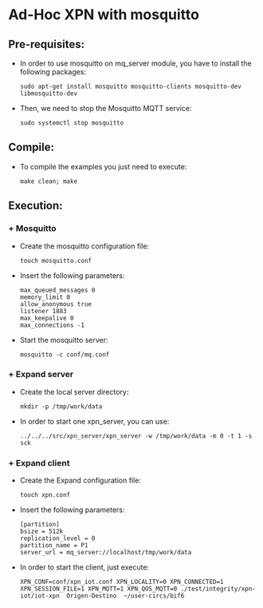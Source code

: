 
# Ad-Hoc XPN with mosquitto


## Pre-requisites:
* In order to use mosquitto on mq_server module, you have to install the following packages:
  ```
  sudo apt-get install mosquitto mosquitto-clients mosquitto-dev libmosquitto-dev
  ```

* Then, we need to stop the Mosquitto MQTT service:
  ```
  sudo systemctl stop mosquitto
  ```


## Compile:

* To compile the examples you just need to execute:
  ```
  make clean; make
  ```


## Execution:

### + Mosquitto
* Create the mosquitto configuration file:
  ```
  touch mosquitto.conf
  ```

* Insert the following parameters:
  ```
  max_queued_messages 0
  memory_limit 0
  allow_anonymous true
  listener 1883
  max_keepalive 0
  max_connections -1
  ```

* Start the mosquitto server:
  ```
  mosquitto -c conf/mq.conf
  ```

### + Expand server
* Create the local server directory:
  ```
  mkdir -p /tmp/work/data
  ```

* In order to start one xpn_server, you can use:
  ```
  ../../../src/xpn_server/xpn_server -w /tmp/work/data -m 0 -t 1 -s sck
  ```

### + Expand client
* Create the Expand configuration file:
  ```
  touch xpn.conf
  ```

* Insert the following parameters:
  ```
  [partition]
  bsize = 512k
  replication_level = 0
  partition_name = P1
  server_url = mq_server://localhost/tmp/work/data
  ```

* In order to start the client, just execute:
  ```
  XPN_CONF=conf/xpn_iot.conf XPN_LOCALITY=0 XPN_CONNECTED=1 XPN_SESSION_FILE=1 XPN_MQTT=1 XPN_QOS_MQTT=0 ./test/integrity/xpn-iot/iot-xpn  Origen-Destino  ~/user-circs/bif6
  ```

